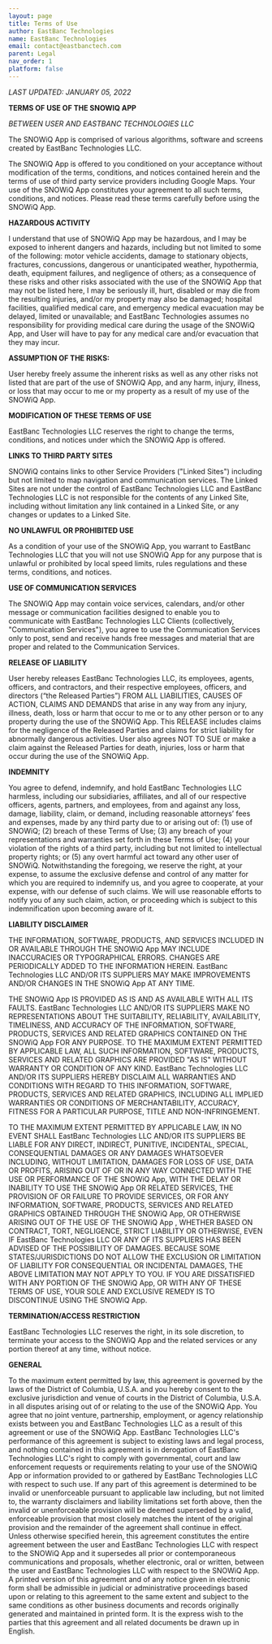 ```yaml
---
layout: page
title: Terms of Use
author: EastBanc Technologies
name: EastBanc Technologies
email: contact@eastbanctech.com
parent: Legal
nav_order: 1
platform: false
---
```

<section id="SnowIQ-terms-of-use" markdown="1">

_LAST UPDATED: JANUARY 05, 2022_ 

**TERMS OF USE OF THE SNOWIQ APP** 

_BETWEEN USER AND EASTBANC TECHNOLOGIES LLC_

The SNOWiQ App is comprised of various algorithms, software and screens created by EastBanc Technologies LLC. 

The SNOWiQ App is offered to you conditioned on your acceptance without modification of the terms, conditions, and notices contained herein and the terms of use of third party service providers including Google Maps.  Your use of the SNOWiQ App constitutes your agreement to all such terms, conditions, and notices.  Please read these terms carefully before using the SNOWiQ App. 

</section>

<section id="hazardous-activity" markdown="1">

**HAZARDOUS ACTIVITY**

I understand that use of SNOWiQ App may be hazardous, and I may be exposed to inherent dangers and hazards, including but not limited to some of the following: motor vehicle accidents, damage to stationary objects, fractures, concussions, dangerous or unanticipated weather, hypothermia, death, equipment failures, and negligence of others; as a consequence of these risks and other risks associated with the use of the SNOWiQ App that may not be listed here, I may be seriously ill, hurt, disabled or may die from the resulting injuries, and/or my property may also be damaged; hospital facilities, qualified medical care, and emergency medical evacuation may be delayed, limited or unavailable; and EastBanc Technologies assumes no responsibility for providing medical care during the usage of the SNOWiQ App, and User will have to pay for any medical care and/or evacuation that they may incur. 

</section>

<section id="assumptions-of-the-risks" markdown="1">

**ASSUMPTION OF THE RISKS:**  

User hereby freely assume the inherent risks as well as any other risks not listed that are part of the use of SNOWiQ App, and any harm, injury, illness, or loss that may occur to me or my property as a result of my use of the SNOWiQ App. 

</section>

<section id="modification-of-these-terms-of-use" markdown="1">

**MODIFICATION OF THESE TERMS OF USE** 

EastBanc Technologies LLC reserves the right to change the terms, conditions, and notices under which the SNOWiQ App is offered. 

</section>

<section id="links-to-third-party-sites" markdown="1">

**LINKS TO THIRD PARTY SITES** 

SNOWiQ contains links to other Service Providers ("Linked Sites") including but not limited to map navigation and communication services.  The Linked Sites are not under the control of EastBanc Technologies LLC and EastBanc Technologies LLC is not responsible for the contents of any Linked Site, including without limitation any link contained in a Linked Site, or any changes or updates to a Linked Site. 

</section>

<section id="no-unlawful-or-prohibited-use" markdown="1">

**NO UNLAWFUL OR PROHIBITED USE** 

As a condition of your use of the SNOWiQ App, you warrant to EastBanc Technologies LLC that you will not use SNOWiQ App for any purpose that is unlawful or prohibited by local speed limits, rules regulations and these terms, conditions, and notices. 

</section>

<section id="use-of-communication-services" markdown="1">

**USE OF COMMUNICATION SERVICES**

The SNOWiQ App may contain voice services, calendars, and/or other message or communication facilities designed to enable you to communicate with EastBanc Technologies LLC Clients (collectively, "Communication Services"), you agree to use the Communication Services only to post, send and receive hands free messages and material that are proper and related to the Communication Services.

</section>

<section id="release-of-liability" markdown="1">

**RELEASE OF LIABILITY** 

User hereby releases EastBanc Technologies LLC, its employees, agents, officers, and contractors, and their respective employees, officers, and directors (“the Released Parties”) FROM ALL LIABILITIES, CAUSES OF ACTION, CLAIMS AND DEMANDS that arise in any way from any injury, illness, death, loss or harm that occur to me or to any other person or to any property during the use of the SNOWiQ App. This RELEASE includes claims for the negligence of the Released Parties and claims for strict liability for abnormally dangerous activities.  User also agrees NOT TO SUE or make a claim against the Released Parties for death, injuries, loss or harm that occur during the use of the SNOWiQ App. 

</section>

<section id="indemnity" markdown="1">

**INDEMNITY** 

You agree to defend, indemnify, and hold EastBanc Technologies LLC harmless, including our subsidiaries, affiliates, and all of our respective officers, agents, partners, and employees, from and against any loss, damage, liability, claim, or demand, including reasonable attorneys’ fees and expenses, made by any third party due to or arising out of: (1) use of SNOWiQ; (2) breach of these Terms of Use; (3) any breach of your representations and warranties set forth in these Terms of Use; (4) your violation of the rights of a third party, including but not limited to intellectual property rights; or (5) any overt harmful act toward any other user of SNOWiQ.  Notwithstanding the foregoing, we reserve the right, at your expense, to assume the exclusive defense and control of any matter for which you are required to indemnify us, and you agree to cooperate, at your expense, with our defense of such claims.  We will use reasonable efforts to notify you of any such claim, action, or proceeding which is subject to this indemnification upon becoming aware of it. 

 </section>

<section id="liability-disclaimer" markdown="1">

**LIABILITY DISCLAIMER** 

THE INFORMATION, SOFTWARE, PRODUCTS, AND SERVICES INCLUDED IN OR AVAILABLE THROUGH THE SNOWiQ App MAY INCLUDE INACCURACIES OR TYPOGRAPHICAL ERRORS.  CHANGES ARE PERIODICALLY ADDED TO THE INFORMATION HEREIN.  EastBanc Technologies LLC AND/OR ITS SUPPLIERS MAY MAKE IMPROVEMENTS AND/OR CHANGES IN THE SNOWiQ App AT ANY TIME.   

THE SNOWiQ App IS PROVIDED AS IS AND AS AVAILABLE WITH ALL ITS FAULTS.  EastBanc Technologies LLC AND/OR ITS SUPPLIERS MAKE NO REPRESENTATIONS ABOUT THE SUITABILITY, RELIABILITY, AVAILABILITY, TIMELINESS, AND ACCURACY OF THE INFORMATION, SOFTWARE, PRODUCTS, SERVICES AND RELATED GRAPHICS CONTAINED ON THE SNOWiQ App FOR ANY PURPOSE. TO THE MAXIMUM EXTENT PERMITTED BY APPLICABLE LAW, ALL SUCH INFORMATION, SOFTWARE, PRODUCTS, SERVICES AND RELATED GRAPHICS ARE PROVIDED "AS IS" WITHOUT WARRANTY OR CONDITION OF ANY KIND.  EastBanc Technologies LLC AND/OR ITS SUPPLIERS HEREBY DISCLAIM ALL WARRANTIES AND CONDITIONS WITH REGARD TO THIS INFORMATION, SOFTWARE, PRODUCTS, SERVICES AND RELATED GRAPHICS, INCLUDING ALL IMPLIED WARRANTIES OR CONDITIONS OF MERCHANTABILITY, ACCURACY, FITNESS FOR A PARTICULAR PURPOSE, TITLE AND NON-INFRINGEMENT. 

TO THE MAXIMUM EXTENT PERMITTED BY APPLICABLE LAW, IN NO EVENT SHALL EastBanc Technologies LLC AND/OR ITS SUPPLIERS BE LIABLE FOR ANY DIRECT, INDIRECT, PUNITIVE, INCIDENTAL, SPECIAL, CONSEQUENTIAL DAMAGES OR ANY DAMAGES WHATSOEVER INCLUDING, WITHOUT LIMITATION, DAMAGES FOR LOSS OF USE, DATA OR PROFITS, ARISING OUT OF OR IN ANY WAY CONNECTED WITH THE USE OR PERFORMANCE OF THE SNOWiQ App, WITH THE DELAY OR INABILITY TO USE THE SNOWiQ App OR RELATED SERVICES, THE PROVISION OF OR FAILURE TO PROVIDE SERVICES, OR FOR ANY INFORMATION, SOFTWARE, PRODUCTS, SERVICES AND RELATED GRAPHICS OBTAINED THROUGH THE SNOWiQ App, OR OTHERWISE ARISING OUT OF THE USE OF THE SNOWiQ App , WHETHER BASED ON CONTRACT, TORT, NEGLIGENCE, STRICT LIABILITY OR OTHERWISE, EVEN IF EastBanc Technologies LLC OR ANY OF ITS SUPPLIERS HAS BEEN ADVISED OF THE POSSIBILITY OF DAMAGES. BECAUSE SOME STATES/JURISDICTIONS DO NOT ALLOW THE EXCLUSION OR LIMITATION OF LIABILITY FOR CONSEQUENTIAL OR INCIDENTAL DAMAGES, THE ABOVE LIMITATION MAY NOT APPLY TO YOU.  IF YOU ARE DISSATISFIED WITH ANY PORTION OF THE SNOWiQ App, OR WITH ANY OF THESE TERMS OF USE, YOUR SOLE AND EXCLUSIVE REMEDY IS TO DISCONTINUE USING THE SNOWiQ App. 

</section>

<section id="termination-access-restriction" markdown="1">

**TERMINATION/ACCESS RESTRICTION** 

EastBanc Technologies LLC reserves the right, in its sole discretion, to terminate your access to the SNOWiQ App and the related services or any portion thereof at any time, without notice. 

</section>

<section id="general" markdown="1">

**GENERAL**  

To the maximum extent permitted by law, this agreement is governed by the laws of the District of Columbia, U.S.A. and you hereby consent to the exclusive jurisdiction and venue of courts in the District of Columbia, U.S.A. in all disputes arising out of or relating to the use of the SNOWiQ App.  You agree that no joint venture, partnership, employment, or agency relationship exists between you and EastBanc Technologies LLC as a result of this agreement or use of the SNOWiQ App.  EastBanc Technologies LLC's performance of this agreement is subject to existing laws and legal process, and nothing contained in this agreement is in derogation of EastBanc Technologies LLC's right to comply with governmental, court and law enforcement requests or requirements relating to your use of the SNOWiQ App or information provided to or gathered by EastBanc Technologies LLC with respect to such use.  If any part of this agreement is determined to be invalid or unenforceable pursuant to applicable law including, but not limited to, the warranty disclaimers and liability limitations set forth above, then the invalid or unenforceable provision will be deemed superseded by a valid, enforceable provision that most closely matches the intent of the original provision and the remainder of the agreement shall continue in effect.  Unless otherwise specified herein, this agreement constitutes the entire agreement between the user and EastBanc Technologies LLC with respect to the SNOWiQ App and it supersedes all prior or contemporaneous communications and proposals, whether electronic, oral or written, between the user and EastBanc Technologies LLC with respect to the SNOWiQ App. A printed version of this agreement and of any notice given in electronic form shall be admissible in judicial or administrative proceedings based upon or relating to this agreement to the same extent and subject to the same conditions as other business documents and records originally generated and maintained in printed form.  It is the express wish to the parties that this agreement and all related documents be drawn up in English. 

</section>

